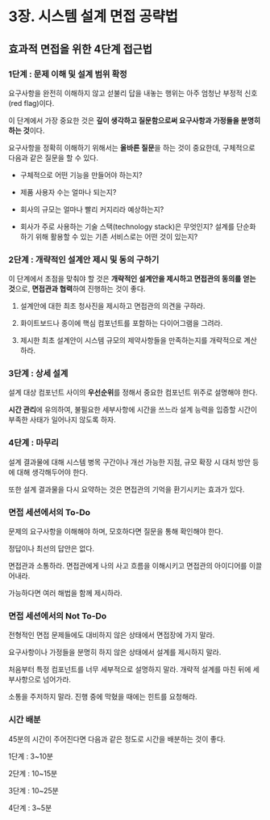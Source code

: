 # 3장. 시스템 설계 면접 공략법

## 효과적 면접을 위한 4단계 접근법

### 1단계 : 문제 이해 및 설계 범위 확정

요구사항을 완전히 이해하지 않고 섣불리 답을 내놓는 행위는 아주 엄청난 부정적 신호(red flag)이다.

이 단계에서 가장 중요한 것은 **깊이 생각하고 질문함으로써 요구사항과 가정들을 분명히 하는 것**이다. 

요구사항을 정확히 이해하기 위해서는 **올바른 질문**을 하는 것이 중요한데, 구체적으로 다음과 같은 질문을 할 수 있다.

- 구체적으로 어떤 기능을 만들어야 하는지?
  
- 제품 사용자 수는 얼마나 되는지?
  
- 회사의 규모는 얼마나 빨리 커지리라 예상하는지?
  
- 회사가 주로 사용하는 기술 스택(technology stack)은 무엇인지? 설계를 단순화하기 위해 활용할 수 있는 기존 서비스로는 어떤 것이 있는지?

### 2단계 : 개략적인 설계안 제시 및 동의 구하기

이 단계에서 초점을 맞춰야 할 것은 **개략적인 설계안을 제시하고 면접관의 동의를 얻는 것**으로, **면접관과 협력**하여 진행하는 것이 좋다.

1. 설계안에 대한 최초 청사진을 제시하고 면접관의 의견을 구하라.
   
2. 화이트보드나 종이에 핵심 컴포넌트를 포함하는 다이어그램을 그려라.
   
3. 제시한 최초 설계안이 시스템 규모의 제약사항들을 만족하는지를 개략적으로 계산하라.

### 3단계 : 상세 설계

설계 대상 컴포넌트 사이의 **우선순위**를 정해서 중요한 컴포넌트 위주로 설명해야 한다.

**시간 관리**에 유의하여, 불필요한 세부사항에 시간을 쓰느라 설계 능력을 입증할 시간이 부족한 사태가 일어나지 않도록 하자.

### 4단계 : 마무리

설계 결과물에 대해 시스템 병목 구간이나 개선 가능한 지점, 규모 확장 시 대처 방안 등에 대해 생각해두어야 한다.

또한 설계 결과물을 다시 요약하는 것은 면접관의 기억을 환기시키는 효과가 있다.

### 면접 세션에서의 To-Do

문제의 요구사항을 이해해야 하며, 모호하다면 질문을 통해 확인해야 한다.

정답이나 최선의 답안은 없다.

면접관과 소통하라. 면접관에게 나의 사고 흐름을 이해시키고 면접관의 아이디어를 이끌어내라.

가능하다면 여러 해법을 함께 제시하라.

### 면접 세션에서의 Not To-Do

전형적인 면접 문제들에도 대비하지 않은 상태에서 면접장에 가지 말라.

요구사항이나 가정들을 분명히 하지 않은 상태에서 설계를 제시하지 말라.

처음부터 특정 컴포넌트를 너무 세부적으로 설명하지 말라. 개략적 설계를 마친 뒤에 세부사항으로 넘어가라.

소통을 주저하지 말라. 진행 중에 막혔을 때에는 힌트를 요청해라.

### 시간 배분

45분의 시간이 주어진다면 다음과 같은 정도로 시간을 배분하는 것이 좋다.

1단계 : 3~10분

2단계 : 10~15분

3단계 : 10~25분

4단계 : 3~5분
